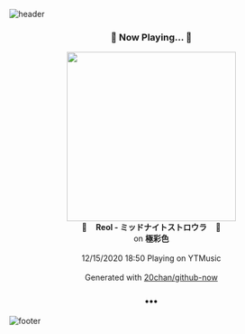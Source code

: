 ![header](https://capsule-render.vercel.app/api?type=wave&height=170&section=header&text=Hi.%20I'm%20SHIFT&fontColor=090707&fontAlignX=45&fontAlignY=65&fontSize=100)

<h3 align="center">🎵 Now Playing... 🎵</h3>
<p align="center">
  <a href="https://music.youtube.com/channel/UCknW0jP_BkALWACMQ44cJ1A">
    <img width="300" src="https://lh3.googleusercontent.com/WWOWGZZiGBIzvdTyBicuM2q5P0lxiB0fPqhU4btXWxzJBx23qz9fX-hTTj1Phb-rFoW5Y5hDLX92dIMU4w">
  </a>
  <br>
  🎵&nbsp&nbsp&nbsp <b>Reol - ミッドナイトストロウラ</b> &nbsp&nbsp&nbsp🎵
  <br>
  on <b>極彩色</b>
  
  <br />
  <br />
  12/15/2020 18:50 Playing on YTMusic
  <br />
  <br />
  Generated with <a href="https://github.com/20chan/github-now">20chan/github-now</a>
</p>

<h3 align="center">•••</h3>

![footer](https://capsule-render.vercel.app/api?type=wave&height=150&section=footer)
